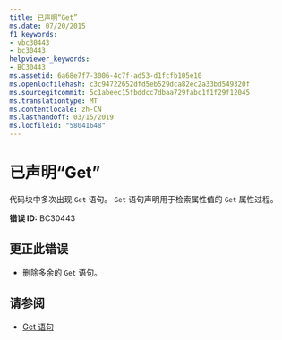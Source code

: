 ```yaml
---
title: 已声明“Get”
ms.date: 07/20/2015
f1_keywords:
- vbc30443
- bc30443
helpviewer_keywords:
- BC30443
ms.assetid: 6a68e7f7-3006-4c7f-ad53-d1fcfb105e10
ms.openlocfilehash: c3c94722652dfd5eb529dca82ec2a33bd549320f
ms.sourcegitcommit: 5c1abeec15fbddcc7dbaa729fabc1f1f29f12045
ms.translationtype: MT
ms.contentlocale: zh-CN
ms.lasthandoff: 03/15/2019
ms.locfileid: "58041648"
---
```

# <a name="get-is-already-declared"></a>已声明“Get”
代码块中多次出现 `Get` 语句。 `Get` 语句声明用于检索属性值的 `Get` 属性过程。  
  
 **错误 ID:** BC30443  
  
## <a name="to-correct-this-error"></a>更正此错误  
  
-   删除多余的 `Get` 语句。  
  
## <a name="see-also"></a>请参阅

- [Get 语句](../../visual-basic/language-reference/statements/get-statement.md)
